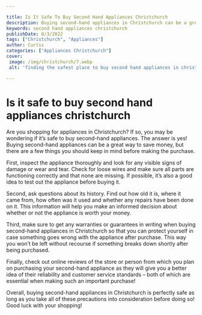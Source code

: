 ```yaml
---

title: Is It Safe To Buy Second Hand Appliances Christchurch
description: Buying second-hand appliances in Christchurch can be a great way to save money - read on to find out how to do it safely!
keywords: second hand appliances christchurch
publishDate: 8/3/2022
tags: ["Christchurch", "Appliances"]
author: Curtis
categories: ["Appliances Christchurch"]
cover: 
 image: /img/christchurch/7.webp
 alt: 'finding the safest place to buy second hand appliances in christchurch'

---
```


# Is it safe to buy second hand appliances christchurch

Are you shopping for appliances in Christchurch? If so, you may be wondering if it’s safe to buy second-hand appliances. The answer is yes! Buying second-hand appliances can be a great way to save money, but there are a few things you should keep in mind before making the purchase.

First, inspect the appliance thoroughly and look for any visible signs of damage or wear and tear. Check for loose wires and make sure all parts are functioning correctly and that none are missing. If possible, it’s also a good idea to test out the appliance before buying it. 

Second, ask questions about its history. Find out how old it is, where it came from, how often was it used and whether any repairs have been done on it. This information will help you make an informed decision about whether or not the appliance is worth your money. 

Third, make sure to get any warranties or guarantees in writing when buying second-hand appliances in Christchurch so that you can protect yourself in case something goes wrong with the appliance after purchase. This way you won’t be left without recourse if something breaks down shortly after being purchased. 

Finally, check out online reviews of the store or person from which you plan on purchasing your second-hand appliance as they will give you a better idea of their reliability and customer service standards – both of which are essential when making such an important purchase! 
  
Overall, buying second-hand appliances in Christchurch is perfectly safe as long as you take all of these precautions into consideration before doing so! Good luck with your shopping!